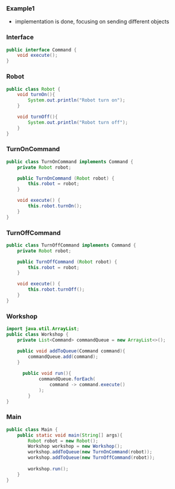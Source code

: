 ### Example1
* implementation is done, focusing on sending different objects

### Interface
```java
public interface Command {
    void execute();
}
```

### Robot
```java
public class Robot {
    void turnOn(){
        System.out.println("Robot turn on");
    } 

    void turnOff(){
        System.out.println("Robot turn off");
    } 
}
```

### TurnOnCommand
```java
public class TurnOnCommand implements Command {
    private Robot robot;

    public TurnOnCommand (Robot robot) {
        this.robot = robot;        
    }   

    void execute() {
        this.robot.turnOn();
    }
}
```

### TurnOffCommand
```java
public class TurnOffCommand implements Command {
    private Robot robot;

    public TurnOffCommand (Robot robot) {
        this.robot = robot;        
    }   

    void execute() {
        this.robot.turnOff();
    }
}
```

### Workshop
```java
import java.util.ArrayList;
public class Workshop {
    private List<Command> commandQueue = new ArrayList<>();

    public void addToQueue(Command command){
        commandQueue.add(command);
    }
    
      public void run(){
            commandQueue.forEach(
                command -> command.execute()
            );              
        }
}
```

### Main
```java
public class Main {
    public static void main(String[] args){
        Robot robot = new Robot();
        Workshop workshop = new Workshop();
        workshop.addToQueue(new TurnOnCommand(robot));
        workshop.addToQueue(new TurnOffCommand(robot));
        
        workshop.run();
    }
}
```